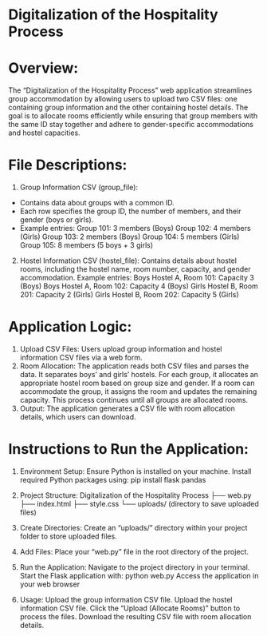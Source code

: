 # Digitalization of the Hospitality Process 

# Overview:
The “Digitalization of the Hospitality Process” web application streamlines group accommodation by allowing users to upload two CSV files: one containing group information and the other containing hostel details. The goal is to allocate rooms efficiently while ensuring that group members with the same ID stay together and adhere to gender-specific accommodations and hostel capacities.

# File Descriptions:
1. Group Information CSV (group_file):
- Contains data about groups with a common ID.
- Each row specifies the group ID, the number of members, and their gender (boys or girls).
- Example entries:
Group 101: 3 members (Boys)
Group 102: 4 members (Girls)
Group 103: 2 members (Boys)
Group 104: 5 members (Girls)
Group 105: 8 members (5 boys + 3 girls)

2. Hostel Information CSV (hostel_file):
Contains details about hostel rooms, including the hostel name, room number, capacity, and gender accommodation.
Example entries:
Boys Hostel A, Room 101: Capacity 3 (Boys)
Boys Hostel A, Room 102: Capacity 4 (Boys)
Girls Hostel B, Room 201: Capacity 2 (Girls)
Girls Hostel B, Room 202: Capacity 5 (Girls)

# Application Logic:
1. Upload CSV Files:
Users upload group information and hostel information CSV files via a web form.
2. Room Allocation:
The application reads both CSV files and parses the data.
It separates boys’ and girls’ hostels.
For each group, it allocates an appropriate hostel room based on group size and gender.
If a room can accommodate the group, it assigns the room and updates the remaining capacity.
This process continues until all groups are allocated rooms.
3. Output:
The application generates a CSV file with room allocation details, which users can download.

# Instructions to Run the Application:

1. Environment Setup:
Ensure Python is installed on your machine.
Install required Python packages using:
pip install flask pandas

2. Project Structure:
Digitalization of the Hospitality Process
├── web.py
├── index.html
├── style.css
└── uploads/ (directory to save uploaded files)

3. Create Directories:
Create an “uploads/” directory within your project folder to store uploaded files.

4. Add Files:
Place your “web.py” file in the root directory of the project.

5. Run the Application:
Navigate to the project directory in your terminal.
Start the Flask application with:
python web.py
Access the application in your web browser

7. Usage:
Upload the group information CSV file.
Upload the hostel information CSV file.
Click the “Upload (Allocate Rooms)” button to process the files.
Download the resulting CSV file with room allocation details.
